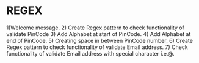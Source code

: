 # REGEX
1)Welcome message.
2) Create Regex pattern to check functionality of validate PinCode
3) Add Alphabet at start of PinCode.
4) Add Alphabet at end of PinCode.
5) Creating space in between PinCode number.
6) Create Regex pattern to check functionality of validate Email address.
7) Check functionality of validate Email address with special character i.e.@.   